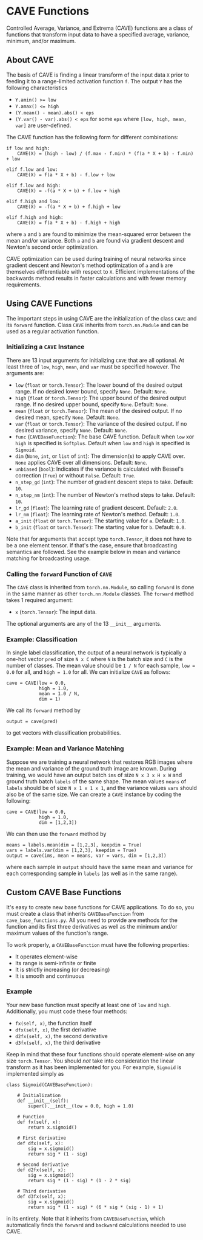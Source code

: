 # CAVE Functions

Controlled Average, Variance, and Extrema (CAVE) functions are a class of functions that transform input data to have a specified average, variance, minimum, and/or maximum.

## About CAVE

The basis of CAVE is finding a linear transform of the input data `X` prior to feeding it to a range-limited activation function `f`.
The output `Y` has the following characteristics
- `Y.amin() >= low`
- `Y.amax() <= high`
- `(Y.mean() - mean).abs() < eps`
- `(Y.var() - var).abs() < eps`
for some `eps` where `[low, high, mean, var]` are user-defined.

The CAVE function has the following form for different combinations:
```
if low and high:
    CAVE(X) = (high - low) / (f.max - f.min) * (f(a * X + b) - f.min) + low

elif f.low and low:
    CAVE(X) = f(a * X + b) - f.low + low

elif f.low and high:
    CAVE(X) = -f(a * X + b) + f.low + high

elif f.high and low:
    CAVE(X) = -f(a * X + b) + f.high + low

elif f.high and high:
    CAVE(X) = f(a * X + b) - f.high + high
```
where `a` and `b` are found to minimize the mean-squared error between the mean and/or variance.
Both `a` and `b` are found via gradient descent and Newton's second order optimization.

CAVE optimization can be used during training of neural networks since gradient descent and Newton's method optimization of `a` and `b` are themselves differentiable with respect to `X`.
Efficient implementations of the backwards method results in faster calculations and with fewer memory requirements.

## Using CAVE Functions

The important steps in using CAVE are the initialization of the class `CAVE` and its `forward` function.
Class `CAVE` inherits from `torch.nn.Module` and can be used as a regular activation function.

### Initializing a `CAVE` Instance

There are 13 input arguments for initializing `CAVE` that are all optional.
At least three of `low`, `high`, `mean`, and `var` must be specified however.
The arguments are:
- `low` (`float` or `torch.Tensor`): The lower bound of the desired output range. If no desired lower bound, specify `None`. Default: `None`.
- `high` (`float` or `torch.Tensor`): The upper bound of the desired output range. If no desired upper bound, specify `None`. Default: `None`.
- `mean` (`float` or `torch.Tensor`): The mean of the desired output. If no desired mean, specify `None`. Default: `None`.
- `var` (`float` or `torch.Tensor`): The variance of the desired output. If no desired variance, specify `None`. Default: `None`.
- `func` (`CAVEBaseFunction`): The base CAVE function. Default when `low` xor `high` is specified is `Softplus`. Default when `low` and `high` is specified is `Sigmoid`.
- `dim` (`None`, `int`, or `list` of `int`): The dimension(s) to apply CAVE over. `None` applies CAVE over all dimensions. Default: `None`.
- `unbiased` (`bool`): Indicates if the variance is calculated with Bessel's correction (`True`) or without `False`. Default: `True`.
- `n_step_gd` (`int`): The number of gradient descent steps to take. Default: `10`.
- `n_step_nm` (`int`): The number of Newton's method steps to take. Default: `10`.
- `lr_gd` (`float`): The learning rate of gradient descent. Default: `2.0`.
- `lr_nm` (`float`): The learning rate of Newton's method. Default: `1.0`.
- `a_init` (`float` or `torch.Tensor`): The starting value for `a`. Default: `1.0`.
- `b_init` (`float` or `torch.Tensor`): The starting value for `b`. Default: `0.0`.

Note that for arguments that accept type `torch.Tensor`, it does not have to be a one element tensor.
If that's the case, ensure that broadcasting semantics are followed.
See the example below in mean and variance matching for broadcasting usage.

### Calling the `forward` Function of `CAVE`

The `CAVE` class is inherited from `torch.nn.Module`, so calling `forward` is done in the same manner as other `torch.nn.Module` classes.
The `forward` method takes 1 required argument:
- `x` (`torch.Tensor`): The input data.

The optional arguments are any of the 13 `__init__` arguments.

### Example: Classification

In single label classification, the output of a neural network is typically a one-hot vector `pred` of size `N x C` where `N` is the batch size and `C` is the number of classes.
The mean value should be `1 / N` for each sample, `low = 0.0` for all, and `high = 1.0` for all.
We can initialize `CAVE` as follows:
```
cave = CAVE(low = 0.0,
            high = 1.0,
            mean = 1.0 / N,
            dim = 1)
```
We call its `forward` method by
```
output = cave(pred)
```
to get vectors with classification probabilities.

### Example: Mean and Variance Matching

Suppose we are training a neural network that restores RGB images where the mean and variance of the ground truth image are known.
During training, we would have an output batch `ims` of size `N x 3 x H x W` and ground truth batch `labels` of the same shape.
The mean values `means` of `labels` should be of size `N x 1 x 1 x 1`, and the variance values `vars` should also be of the same size.
We can create a `CAVE` instance by coding the following:
```
cave = CAVE(low = 0.0,
            high = 1.0,
            dim = [1,2,3])
```
We can then use the `forward` method by
```
means = labels.mean(dim = [1,2,3], keepdim = True)
vars = labels.var(dim = [1,2,3], keepdim = True)
output = cave(ims, mean = means, var = vars, dim = [1,2,3])
```
where each sample in `output` should have the same mean and variance for each corresponding sample in `labels` (as well as in the same range).

## Custom CAVE Base Functions

It's easy to create new base functions for CAVE applications.
To do so, you must create a class that inherits `CAVEBaseFunction` from `cave_base_functions.py`.
All you need to provide are methods for the function and its first three derivatives as well as the minimum and/or maximum values of the function's range.

To work properly, a `CAVEBaseFunction` must have the following properties:
- It operates element-wise
- Its range is semi-infinite or finite
- It is strictly increasing (or decreasing)
- It is smooth and continuous

### Example

Your new base function must specify at least one of `low` and `high`.
Additionally, you must code these four methods:
- `fx(self, x)`, the function itself
- `dfx(self, x)`, the first derivative
- `d2fx(self, x)`, the second derivative
- `d3fx(self, x)`, the third derivative

Keep in mind that these four functions should operate element-wise on any size `torch.Tensor`.
You should *not* take into consideration the linear transform as it has been implemented for you.
For example, `Sigmoid` is implemented simply as
```
class Sigmoid(CAVEBaseFunction):

    # Initialization
    def __init__(self):
        super().__init__(low = 0.0, high = 1.0)

    # Function
    def fx(self, x):
        return x.sigmoid()

    # First derivative
    def dfx(self, x):
        sig = x.sigmoid()
        return sig * (1 - sig)

    # Second derivative
    def d2fx(self, x):
        sig = x.sigmoid()
        return sig * (1 - sig) * (1 - 2 * sig)

    # Third derivative
    def d3fx(self, x):
        sig = x.sigmoid()
        return sig * (1 - sig) * (6 * sig * (sig - 1) + 1)
```
in its entirety.
Note that it inherits from `CAVEBaseFunction`, which automatically finds the `forward` and `backward` calculations needed to use CAVE.